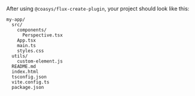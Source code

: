 After using `@coasys/flux-create-plugin`, your project should look like this:

```
my-app/
  src/
    components/
      Perspective.tsx
    App.tsx
    main.ts
    styles.css
  utils/
    custom-element.js
  README.md
  index.html
  tsconfig.json
  vite.config.ts
  package.json
```
